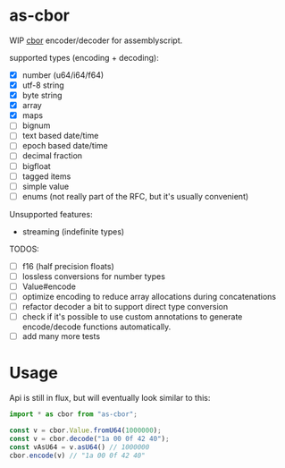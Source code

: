 # as-cbor

WIP [cbor](https://tools.ietf.org/html/rfc7049) encoder/decoder for assemblyscript.

supported types (encoding + decoding):

- [x] number (u64/i64/f64)
- [x] utf-8 string
- [x] byte string
- [x] array
- [x] maps
- [ ] bignum
- [ ] text based date/time
- [ ] epoch based date/time
- [ ] decimal fraction
- [ ] bigfloat
- [ ] tagged items
- [ ] simple value
- [ ] enums (not really part of the RFC, but it's usually convenient)

Unsupported features:
- streaming (indefinite types)

TODOS:
- [ ] f16 (half precision floats)
- [ ] lossless conversions for number types
- [ ] Value#encode
- [ ] optimize encoding to reduce array allocations during concatenations
- [ ] refactor decoder a bit to support direct type conversion
- [ ] check if it's possible to use custom annotations to generate encode/decode functions automatically.
- [ ] add many more tests

# Usage

Api is still in flux, but will eventually look similar to this:

```ts
import * as cbor from "as-cbor";

const v = cbor.Value.fromU64(1000000);
const v = cbor.decode("1a 00 0f 42 40");
const vAsU64 = v.asU64() // 1000000
cbor.encode(v) // "1a 00 0f 42 40"
```
